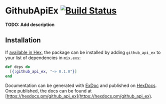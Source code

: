 # GithubApiEx [![Build Status](https://travis-ci.org/pgmot/github_api_ex.svg?branch=master)](https://travis-ci.org/pgmot/github_api_ex)

**TODO: Add description**

## Installation

If [available in Hex](https://hex.pm/docs/publish), the package can be installed
by adding `github_api_ex` to your list of dependencies in `mix.exs`:

```elixir
def deps do
  [{:github_api_ex, "~> 0.1.0"}]
end
```

Documentation can be generated with [ExDoc](https://github.com/elixir-lang/ex_doc)
and published on [HexDocs](https://hexdocs.pm). Once published, the docs can
be found at [https://hexdocs.pm/github_api_ex](https://hexdocs.pm/github_api_ex).
